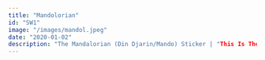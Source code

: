 ```yaml
---
title: "Mandolorian"
id: "SW1"
image: "/images/mandol.jpeg"
date: "2020-01-02"
description: "The Mandalorian (Din Djarin/Mando) Sticker | "This Is The Way" Star Wars Waterproof Decal for Car, Laptop, Water Bottle | 3" or 4" options"
---
```


